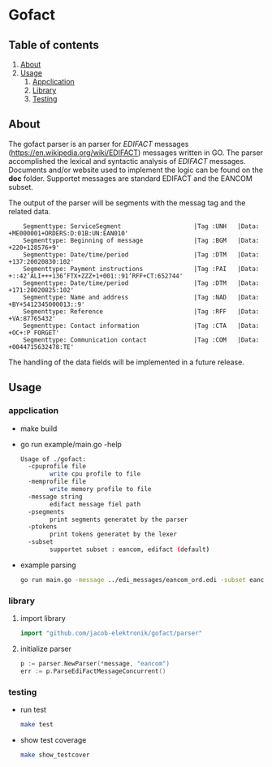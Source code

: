 # Gofact

## Table of contents
1. [About](#About)
2. [Usage](#Usage)
    1. [Appclication](#appclication)
    2. [Library](#library)
    2. [Testing](#testing)

## About
The gofact parser is an parser for *EDIFACT* messages (https://en.wikipedia.org/wiki/EDIFACT) messages written in GO.
The parser accomplished the lexical and syntactic analysis of *EDIFACT* messages. Documents and/or website used to 
implement the logic can be found on the **doc** folder. Supportet messages are standard EDIFACT and the EANCOM subset.

The output of the parser will be segments with the messag tag and the related data.
```
    Segmenttype: ServiceSegment                    |Tag :UNH   |Data: +ME000001+ORDERS:D:01B:UN:EAN010'
    Segmenttype: Beginning of message              |Tag :BGM   |Data: +220+128576+9'
    Segmenttype: Date/time/period                  |Tag :DTM   |Data: +137:20020830:102'
    Segmenttype: Payment instructions              |Tag :PAI   |Data: +::42’ALI+++136’FTX+ZZZ+1+001::91’RFF+CT:652744'
    Segmenttype: Date/time/period                  |Tag :DTM   |Data: +171:20020825:102'
    Segmenttype: Name and address                  |Tag :NAD   |Data: +BY+5412345000013::9'
    Segmenttype: Reference                         |Tag :RFF   |Data: +VA:87765432'
    Segmenttype: Contact information               |Tag :CTA   |Data: +OC+:P FORGET'
    Segmenttype: Communication contact             |Tag :COM   |Data: +0044715632478:TE'
```
The handling of the data fields will be implemented in a future release.


## Usage

### appclication

- make build
- go run example/main.go -help

    ~~~~bash
    Usage of ./gofact:
      -cpuprofile file
            write cpu profile to file
      -memprofile file
            write memory profile to file
      -message string
            edifact message fiel path
      -psegments
            print segments generatet by the parser
      -ptokens
            print tokens generatet by the lexer
      -subset
            supportet subset : eancom, edifact (default)
    ~~~~
 - example parsing
    ~~~~bash
    go run main.go -message ../edi_messages/eancom_ord.edi -subset eancom -psegments
    ~~~~
 
### library

1. import library
    ~~~~go
    import "github.com/jacob-elektronik/gofact/parser"
    ~~~~
2. initialize parser
    ~~~~go
    p := parser.NewParser(*message, "eancom")
    err := p.ParseEdiFactMessageConcurrent()
    ~~~~
    
### testing
 
- run test
    ~~~~bash
    make test
    ~~~~
- show test coverage
    ~~~~bash
    make show_testcover
    ~~~~
   